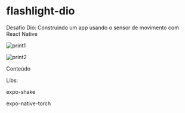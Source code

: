 # flashlight-dio

Desafio Dio: Construindo um app usando o sensor de movimento com React Native

![print1](https://user-images.githubusercontent.com/106193838/174725122-e581446f-bcc2-4f36-8c33-4e39b09f5218.jpeg)

![print2](https://user-images.githubusercontent.com/106193838/174725129-666356a4-46e6-445b-8c2b-549ba1b20745.jpeg)

Conteúdo

Libs:

expo-shake

expo-native-torch
